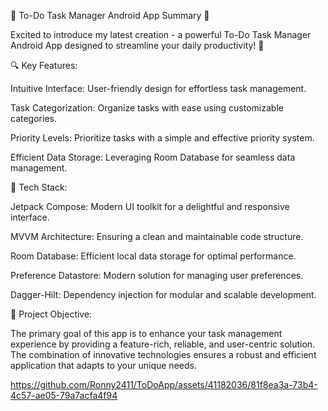 📱 To-Do Task Manager Android App Summary 🚀

Excited to introduce my latest creation - a powerful To-Do Task Manager Android App designed to streamline your daily productivity! 🌟

🔍 Key Features:

Intuitive Interface: User-friendly design for effortless task management.

Task Categorization: Organize tasks with ease using customizable categories.

Priority Levels: Prioritize tasks with a simple and effective priority system.

Efficient Data Storage: Leveraging Room Database for seamless data management.

🚀 Tech Stack:

Jetpack Compose: Modern UI toolkit for a delightful and responsive interface.

MVVM Architecture: Ensuring a clean and maintainable code structure.

Room Database: Efficient local data storage for optimal performance.

Preference Datastore: Modern solution for managing user preferences.

Dagger-Hilt: Dependency injection for modular and scalable development.

🎯 Project Objective:

The primary goal of this app is to enhance your task management experience by providing a feature-rich, reliable, and user-centric solution. The combination of innovative technologies ensures a robust and efficient application that adapts to your unique needs.

https://github.com/Ronny2411/ToDoApp/assets/41182036/81f8ea3a-73b4-4c57-ae05-79a7acfa4f94
